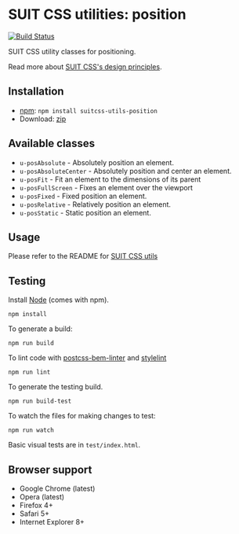 # SUIT CSS utilities: position

[![Build Status](https://travis-ci.org/suitcss/utils-position.svg?branch=master)](https://travis-ci.org/suitcss/utils-position)

SUIT CSS utility classes for positioning.

Read more about [SUIT CSS's design principles](https://github.com/suitcss/suit/).

## Installation

* [npm](http://npmjs.org/): `npm install suitcss-utils-position`
* Download: [zip](https://github.com/suitcss/utils-position/releases/latest)

## Available classes

* `u-posAbsolute` - Absolutely position an element.
* `u-posAbsoluteCenter` - Absolutely position and center an element.
* `u-posFit` - Fit an element to the dimensions of its parent
* `u-posFullScreen` - Fixes an element over the viewport
* `u-posFixed` - Fixed position an element.
* `u-posRelative` - Relatively position an element.
* `u-posStatic` - Static position an element.

## Usage

Please refer to the README for [SUIT CSS utils](https://github.com/suitcss/utils/)

## Testing

Install [Node](http://nodejs.org) (comes with npm).

```
npm install
```

To generate a build:

```
npm run build
```

To lint code with [postcss-bem-linter](https://github.com/postcss/postcss-bem-linter) and [stylelint](http://stylelint.io/)

```
npm run lint
```

To generate the testing build.

```
npm run build-test
```

To watch the files for making changes to test:

```
npm run watch
```

Basic visual tests are in `test/index.html`.

## Browser support

* Google Chrome (latest)
* Opera (latest)
* Firefox 4+
* Safari 5+
* Internet Explorer 8+
